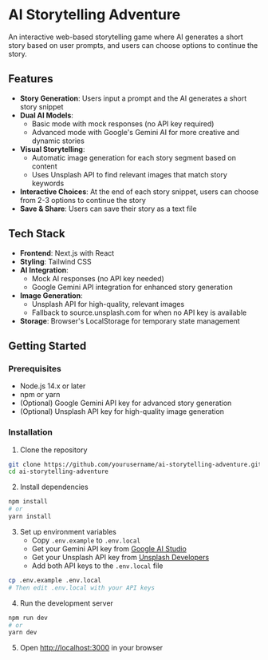 # AI Storytelling Adventure

An interactive web-based storytelling game where AI generates a short story based on user prompts, and users can choose options to continue the story.

## Features

- **Story Generation**: Users input a prompt and the AI generates a short story snippet
- **Dual AI Models**: 
  - Basic mode with mock responses (no API key required)
  - Advanced mode with Google's Gemini AI for more creative and dynamic stories
- **Visual Storytelling**: 
  - Automatic image generation for each story segment based on content
  - Uses Unsplash API to find relevant images that match story keywords
- **Interactive Choices**: At the end of each story snippet, users can choose from 2-3 options to continue the story
- **Save & Share**: Users can save their story as a text file

## Tech Stack

- **Frontend**: Next.js with React
- **Styling**: Tailwind CSS
- **AI Integration**: 
  - Mock AI responses (no API key needed)
  - Google Gemini API integration for enhanced story generation
- **Image Generation**:
  - Unsplash API for high-quality, relevant images
  - Fallback to source.unsplash.com for when no API key is available
- **Storage**: Browser's LocalStorage for temporary state management

## Getting Started

### Prerequisites

- Node.js 14.x or later
- npm or yarn
- (Optional) Google Gemini API key for advanced story generation
- (Optional) Unsplash API key for high-quality image generation

### Installation

1. Clone the repository
```bash
git clone https://github.com/yourusername/ai-storytelling-adventure.git
cd ai-storytelling-adventure
```

2. Install dependencies
```bash
npm install
# or
yarn install
```

3. Set up environment variables
   - Copy `.env.example` to `.env.local`
   - Get your Gemini API key from [Google AI Studio](https://makersuite.google.com/app/apikey)
   - Get your Unsplash API key from [Unsplash Developers](https://unsplash.com/developers)
   - Add both API keys to the `.env.local` file

```bash
cp .env.example .env.local
# Then edit .env.local with your API keys
```

4. Run the development server
```bash
npm run dev
# or
yarn dev
```

5. Open [http://localhost:3000](http://localhost:3000) in your browser

